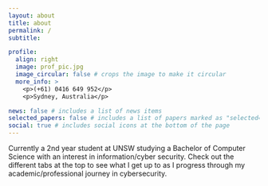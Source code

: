 ```yaml
---
layout: about
title: about
permalink: /
subtitle: 

profile:
  align: right
  image: prof_pic.jpg
  image_circular: false # crops the image to make it circular
  more_info: >
    <p>(+61) 0416 649 952</p>
    <p>Sydney, Australia</p>

news: false # includes a list of news items
selected_papers: false # includes a list of papers marked as "selected={false}"
social: true # includes social icons at the bottom of the page
---
```


Currently a 2nd year student at UNSW studying a Bachelor of Computer Science with an interest in information/cyber security. Check out the different tabs at the top to see what I get up to as I progress through my academic/professional journey in cybersecurity.
